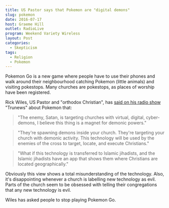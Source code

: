 ```yaml
---
title: US Pastor says that Pokemon are "digital demons"
slug: pokemon
date: 2016-07-17
host: Graeme Hill
outlet: RadioLive
program: Weekend Variety Wireless
layout: Post
categories:
  - Skepticism
tags:
  - Religion
  - Pokemon
---
```


Pokemon Go is a new game where people have to use their phones and walk around their neighbourhood catching Pokemon (little animals) and visiting pokestops. Many churches are pokestops, as places of worship have been registered.

<!-- more -->

Rick Wiles, US Pastor and "orthodox Christian", has [said on his radio show](http://www.huffingtonpost.com/entry/pokemon-go-cyber-demons-rick-wiles_us_5787ff01e4b03fc3ee501a76?section) "Trunews" about Pokemon that:

> "The enemy, Satan, is targeting churches with virtual, digital, cyber-demons, I believe this thing is a magnet for demonic powers."

> "They're spawning demons inside your church. They're targeting your church with demonic activity. This technology will be used by the enemies of the cross to target, locate, and execute Christians."

> "What if this technology is transferred to Islamic jihadists, and the Islamic jihadists have an app that shows them where Christians are located geographically."

Obviously this view shows a total misunderstanding of the technology. Also, it's disappointing whenever a church is labelling new technology as evil. Parts of the church seem to be obsessed with telling their congregations that any new technology is evil.

Wiles has asked people to stop playing Pokemon Go.
